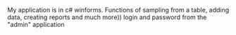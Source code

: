 My application is in c# winforms. Functions of sampling from a table, adding data, creating reports and much more)) login and password from the "admin" application
